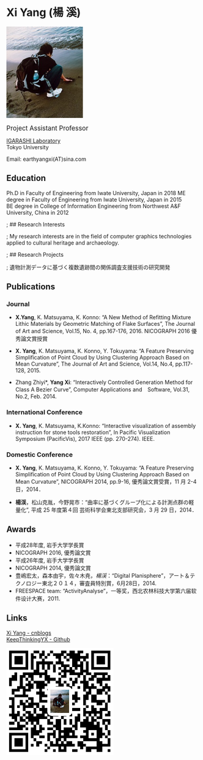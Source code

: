 # Xi Yang (楊 溪)

![image](https://github.com/KeepThinkingYX/Xi-Yang/raw/master/XiYang.JPG)  

<big>Project Assistant Professor</big>  

[IGARASHI Laboratory](http://www-ui.is.s.u-tokyo.ac.jp/)  
Tokyo University  

Email: earthyangxi(AT)sina.com  

## Education

Ph.D in Faculty of Engineering from Iwate University, Japan in 2018
ME degree in Faculty of Engineering from Iwate University, Japan in 2015  
BE degree in College of Information Engineering from Northwest A&F University, China in 2012  

; ## Research Interests

; My research interests are in the field of computer graphics technologies applied to cultural heritage and archaeology.

; ## Research Projects

; 遺物計測データに基づく複数遺跡間の関係調査支援技術の研究開発

## Publications

### Journal

- **X.Yang**, K. Matsuyama, K. Konno: “A New Method of Refitting Mixture Lithic Materials by Geometric Matching of Flake Surfaces”, The Journal of Art and Science, Vol.15, No. 4, pp.167-176, 2016. NICOGRAPH 2016 優秀論文賞授賞

- **X. Yang**, K. Matsuyama, K. Konno, Y. Tokuyama: “A Feature Preserving Simplification of Point Cloud by Using Clustering Approach Based on Mean Curvature”, The Journal of Art and Science, Vol.14, No.4, pp.117-128, 2015.

- Zhang Zhiyi\*, **Yang Xi**: “Interactively Controlled Generation Method for Class A Bezier Curve”, Computer Applications and　Software, Vol.31, No.2, Feb. 2014.

### International Conference

- **X. Yang**, K. Matsuyama, K.Konno: “Interactive visualization of assembly instruction for stone tools restoration”, In Pacific Visualization Symposium (PacificVis), 2017 IEEE (pp. 270-274). IEEE.

### Domestic Conference

- **X. Yang**, K. Matsuyama, K. Konno, Y. Tokuyama: “A Feature Preserving Simplification of Point Cloud by Using Clustering Approach Based on Mean Curvature”, NICOGRAPH 2014, pp.9-16, 優秀論文賞受賞，11 月 2-4 日，2014．

- **楊渓**，松山克胤，今野晃市：“曲率に基づくグループ化による計測点群の軽量化”, 平成 25 年度第４回 芸術科学会東北支部研究会，3 月 29 日，2014．

## Awards

- 平成28年度, 岩手大学学長賞
- NICOGRAPH 2016, 優秀論文賞
- 平成26年度, 岩手大学学長賞
- NICOGRAPH 2014, 優秀論文賞
- 豊嶋宏太，森本由宇，佐々木尭，*楊渓*：“Digital Planisphere”，アート＆テクノロジー東北２０１４，審査員特別賞，6月28日，2014.
- FREESPACE team: “ActivityAnalyse”，一等奖，西北农林科技大学第六届软件设计大赛，2011.

## Links

[Xi Yang - cnblogs](http://www.cnblogs.com/yangxi/)  
[KeepThinkingYX - Github](http://keepthinkingyx.github.io/)

![image](https://github.com/KeepThinkingYX/Xi-Yang/raw/master/1487158882.png)
